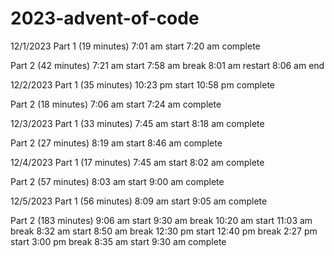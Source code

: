 # 2023-advent-of-code

12/1/2023
Part 1 (19 minutes)
7:01 am start
7:20 am complete

Part 2 (42 minutes)
7:21 am start
7:58 am break
8:01 am restart
8:06 am end

12/2/2023 
Part 1 (35 minutes)
10:23 pm start
10:58 pm complete

Part 2 (18 minutes)
7:06 am start
7:24 am complete

12/3/2023
Part 1 (33 minutes)
7:45 am start
8:18 am complete

Part 2 (27 minutes)
8:19 am start
8:46 am complete

12/4/2023
Part 1 (17 minutes)
7:45 am start
8:02 am complete

Part 2 (57 minutes)
8:03 am start
9:00 am complete

12/5/2023
Part 1 (56 minutes)
8:09 am start
9:05 am complete

Part 2 (183 minutes)
9:06 am start
9:30 am break
10:20 am start
11:03 am break
8:32 am start
8:50 am break
12:30 pm start
12:40 pm break
2:27 pm start
3:00 pm break
8:35 am start
9:30 am complete